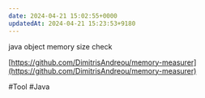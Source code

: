 ```yaml
---
date: 2024-04-21 15:02:55+0000
updatedAt: 2024-04-21 15:23:53+9180
---
```

java object memory size check

[https://github.com/DimitrisAndreou/memory-measurer](https://github.com/DimitrisAndreou/memory-measurer)

#Tool 
#Java 